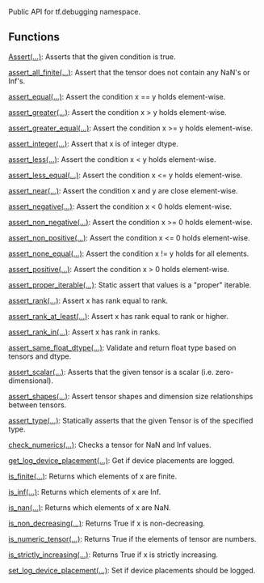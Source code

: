 Public API for tf.debugging namespace.
## Functions
[Assert(...)](https://tensorflow.google.cn/api_docs/python/tf/debugging/Assert): Asserts that the given condition is true.

[assert_all_finite(...)](https://tensorflow.google.cn/api_docs/python/tf/compat/v1/verify_tensor_all_finite): Assert that the tensor does not contain any NaN's or Inf's.

[assert_equal(...)](https://tensorflow.google.cn/api_docs/python/tf/compat/v1/assert_equal): Assert the condition x == y holds element-wise.

[assert_greater(...)](https://tensorflow.google.cn/api_docs/python/tf/compat/v1/assert_greater): Assert the condition x > y holds element-wise.

[assert_greater_equal(...)](https://tensorflow.google.cn/api_docs/python/tf/compat/v1/assert_greater_equal): Assert the condition x >= y holds element-wise.

[assert_integer(...)](https://tensorflow.google.cn/api_docs/python/tf/compat/v1/assert_integer): Assert that x is of integer dtype.

[assert_less(...)](https://tensorflow.google.cn/api_docs/python/tf/compat/v1/assert_less): Assert the condition x < y holds element-wise.

[assert_less_equal(...)](https://tensorflow.google.cn/api_docs/python/tf/compat/v1/assert_less_equal): Assert the condition x <= y holds element-wise.

[assert_near(...)](https://tensorflow.google.cn/api_docs/python/tf/compat/v1/assert_near): Assert the condition x and y are close element-wise.

[assert_negative(...)](https://tensorflow.google.cn/api_docs/python/tf/compat/v1/assert_negative): Assert the condition x < 0 holds element-wise.

[assert_non_negative(...)](https://tensorflow.google.cn/api_docs/python/tf/compat/v1/assert_non_negative): Assert the condition x >= 0 holds element-wise.

[assert_non_positive(...)](https://tensorflow.google.cn/api_docs/python/tf/compat/v1/assert_non_positive): Assert the condition x <= 0 holds element-wise.

[assert_none_equal(...)](https://tensorflow.google.cn/api_docs/python/tf/compat/v1/assert_none_equal): Assert the condition x != y holds for all elements.

[assert_positive(...)](https://tensorflow.google.cn/api_docs/python/tf/compat/v1/assert_positive): Assert the condition x > 0 holds element-wise.

[assert_proper_iterable(...)](https://tensorflow.google.cn/api_docs/python/tf/debugging/assert_proper_iterable): Static assert that values is a "proper" iterable.

[assert_rank(...)](https://tensorflow.google.cn/api_docs/python/tf/compat/v1/assert_rank): Assert x has rank equal to rank.

[assert_rank_at_least(...)](https://tensorflow.google.cn/api_docs/python/tf/compat/v1/assert_rank_at_least): Assert x has rank equal to rank or higher.

[assert_rank_in(...)](https://tensorflow.google.cn/api_docs/python/tf/compat/v1/assert_rank_in): Assert x has rank in ranks.

[assert_same_float_dtype(...)](https://tensorflow.google.cn/api_docs/python/tf/debugging/assert_same_float_dtype): Validate and return float type based on tensors and dtype.

[assert_scalar(...)](https://tensorflow.google.cn/api_docs/python/tf/compat/v1/assert_scalar): Asserts that the given tensor is a scalar (i.e. zero-dimensional).

[assert_shapes(...)](https://tensorflow.google.cn/api_docs/python/tf/compat/v1/debugging/assert_shapes): Assert tensor shapes and dimension size relationships between tensors.

[assert_type(...)](https://tensorflow.google.cn/api_docs/python/tf/compat/v1/assert_type): Statically asserts that the given Tensor is of the specified type.

[check_numerics(...)](https://tensorflow.google.cn/api_docs/python/tf/debugging/check_numerics): Checks a tensor for NaN and Inf values.

[get_log_device_placement(...)](https://tensorflow.google.cn/api_docs/python/tf/debugging/get_log_device_placement): Get if device placements are logged.

[is_finite(...)](https://tensorflow.google.cn/api_docs/python/tf/math/is_finite): Returns which elements of x are finite.

[is_inf(...)](https://tensorflow.google.cn/api_docs/python/tf/math/is_inf): Returns which elements of x are Inf.

[is_nan(...)](https://tensorflow.google.cn/api_docs/python/tf/math/is_nan): Returns which elements of x are NaN.

[is_non_decreasing(...)](https://tensorflow.google.cn/api_docs/python/tf/math/is_non_decreasing): Returns True if x is non-decreasing.

[is_numeric_tensor(...)](https://tensorflow.google.cn/api_docs/python/tf/debugging/is_numeric_tensor): Returns True if the elements of tensor are numbers.

[is_strictly_increasing(...)](https://tensorflow.google.cn/api_docs/python/tf/math/is_strictly_increasing): Returns True if x is strictly increasing.

[set_log_device_placement(...)](https://tensorflow.google.cn/api_docs/python/tf/debugging/set_log_device_placement): Set if device placements should be logged.

